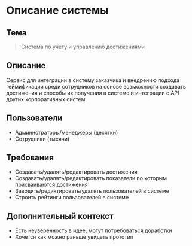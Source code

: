 # Описание системы

## Тема

> Cистема по учету и управлению достижениями

## Описание

Сервис для интеграции в систему заказчика и внедрению подхода геймификации среди сотрудников на основе возможности создавать достижения и способы их получения в системе и интеграции с API других корпоративных систем. 

## Пользователи

- Администраторы/менеджеры (десятки)
- Сотрудники (тысячи)

## Требования

- Создавать/удалять/редактировать достижения
- Создавать/удалять/редактировать показатели по которым присваиваются достижения
- Заводить/редиктировать/удалять пользователей в системе
- Строить рейтинги пользователей в системе

## Дополнительный контекст

- Есть неуверенность в идее, могут потребоваться доработки
- Хочется как можно раньше увидеть прототип